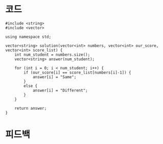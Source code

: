 # 코드

    #include <string>
    #include <vector>

    using namespace std;

    vector<string> solution(vector<int> numbers, vector<int> our_score, vector<int> score_list) {
        int num_student = numbers.size();
        vector<string> answer(num_student);
        
        for (int i = 0; i < num_student; i++) {
            if (our_score[i] == score_list[numbers[i]-1]) {
                answer[i] = "Same";
            }
            else {
                answer[i] = "Different";
            }
        }
        
        return answer;
    }

# 피드백

